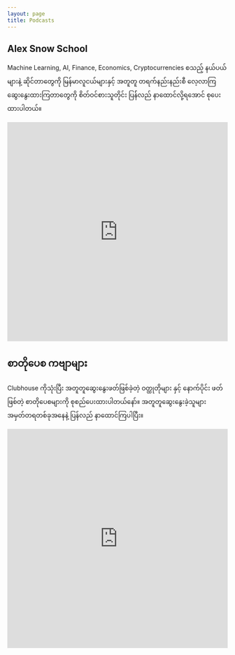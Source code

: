 ```yaml
---
layout: page
title: Podcasts
---
```


## **Alex Snow School**

Machine Learning, AI, Finance, Economics, Cryptocurrencies စသည့် နယ်ပယ်များနဲ့ ဆိုင်တာတွေကို  မြန်မာလူငယ်များနှင့် အတူတူ တရက်နည်းနည်းစီ လေ့လာကြဆွေးနွေးထားကြတာတွေကို  စိတ်ဝင်စားသူတိုင်း ပြန််လည် နာထောင်လို့ရအောင် စုပေးထားပါတယ်။

<iframe src="https://castbox.fm/app/castbox/player/id4624574?v=8.22.11&autoplay=1" frameborder="0" width="100%" height="500"></iframe>

<br>

## **စာတိုပေစ ကဗျာများ**

Clubhouse ကိုသုံးပြီး အတူတူဆွေးနွေးဖတ်ဖြစ်ခဲ့တဲ့ ဝတ္ထုတိုများ နှင့် နောက်ပိုင်း ဖတ်ဖြစ်တဲ့  စာတိုပေစများကို စုစည်ပေးထားပါတယ်နော်။ အတူတူဆွေးနွေးခဲ့သူများ အမှတ်တရတစ်ခုအနေနဲ့ ပြန်လည် နာထောင်ကြပါပြီး။

<iframe src="https://castbox.fm/app/castbox/player/id5041373?v=8.22.11&autoplay=1" frameborder="0" width="100%" height="500"></iframe>
